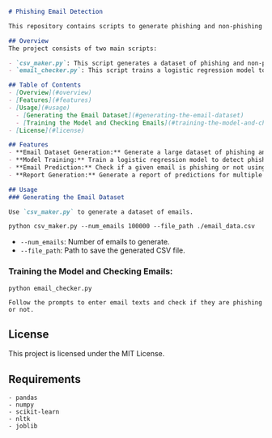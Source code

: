 
```markdown
# Phishing Email Detection

This repository contains scripts to generate phishing and non-phishing emails and to train and utilize a machine learning model for phishing email detection.

## Overview
The project consists of two main scripts:

- `csv_maker.py`: This script generates a dataset of phishing and non-phishing emails.
- `email_checker.py`: This script trains a logistic regression model to detect phishing emails and allows users to check emails for phishing attempts.

## Table of Contents
- [Overview](#overview)
- [Features](#features)
- [Usage](#usage)
  - [Generating the Email Dataset](#generating-the-email-dataset)
  - [Training the Model and Checking Emails](#training-the-model-and-checking-emails)
- [License](#license)

## Features
- **Email Dataset Generation:** Generate a large dataset of phishing and non-phishing emails.
- **Model Training:** Train a logistic regression model to detect phishing emails.
- **Email Prediction:** Check if a given email is phishing or not using the trained model.
- **Report Generation:** Generate a report of predictions for multiple emails.

## Usage
### Generating the Email Dataset

Use `csv_maker.py` to generate a dataset of emails.

python csv_maker.py --num_emails 100000 --file_path ./email_data.csv
```

- `--num_emails`: Number of emails to generate.
- `--file_path`: Path to save the generated CSV file.

### Training the Model and Checking Emails:

```
python email_checker.py
```

`Follow the prompts to enter email texts and check if they are phishing or not.`

## License
This project is licensed under the MIT License.

## Requirements
```
- pandas
- numpy
- scikit-learn
- nltk
- joblib
```

